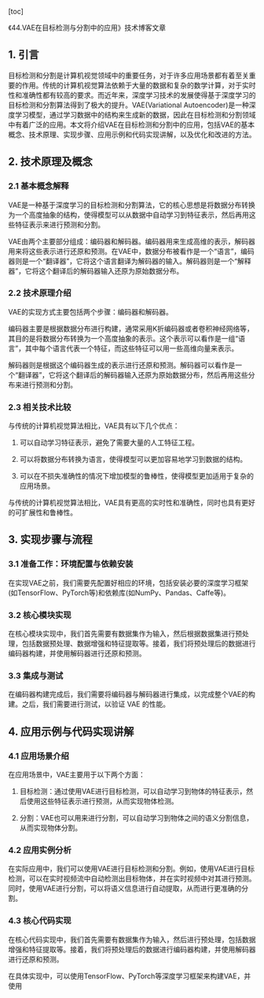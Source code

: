 
[toc]                    
                
                
《44.VAE在目标检测与分割中的应用》技术博客文章

## 1. 引言

目标检测和分割是计算机视觉领域中的重要任务，对于许多应用场景都有着至关重要的作用。传统的计算机视觉算法依赖于大量的数据和复杂的数学计算，对于实时性和准确性都有较高的要求。而近年来，深度学习技术的发展使得基于深度学习的目标检测和分割算法得到了极大的提升。VAE(Variational Autoencoder)是一种深度学习模型，通过学习数据中的结构来生成新的数据，因此在目标检测和分割领域中有着广泛的应用。本文将介绍VAE在目标检测和分割中的应用，包括VAE的基本概念、技术原理、实现步骤、应用示例和代码实现讲解，以及优化和改进的方法。

## 2. 技术原理及概念

### 2.1 基本概念解释

VAE是一种基于深度学习的目标检测和分割算法，它的核心思想是将数据分布转换为一个高度抽象的结构，使得模型可以从数据中自动学习到特征表示，然后再用这些特征表示来进行预测和分割。

VAE由两个主要部分组成：编码器和解码器。编码器用来生成高维的表示，解码器用来将这些表示进行还原和预测。在VAE中，数据分布被看作是一个“语言”，编码器则是一个“翻译器”，它将这个语言翻译为解码器的输入。解码器则是一个“解释器”，它将这个翻译后的解码器输入还原为原始数据分布。

### 2.2 技术原理介绍

VAE的实现方式主要包括两个步骤：编码器和解码器。

编码器主要是根据数据分布进行构建，通常采用K折编码器或者卷积神经网络等，其目的是将数据分布转换为一个高度抽象的表示。这个表示可以看作是一组“语言”，其中每个语言代表一个特征，而这些特征可以用一些高维向量来表示。

解码器则是根据这个编码器生成的表示进行还原和预测。解码器可以看作是一个“翻译器”，它将这个翻译后的解码器输入还原为原始数据分布，然后再用这些分布来进行预测和分割。

### 2.3 相关技术比较

与传统的计算机视觉算法相比，VAE具有以下几个优点：

1. 可以自动学习特征表示，避免了需要大量的人工特征工程。

2. 可以将数据分布转换为语言，使得模型可以更加容易地学习到数据的结构。

3. 可以在不损失准确性的情况下增加模型的鲁棒性，使得模型更加适用于复杂的应用场景。

与传统的计算机视觉算法相比，VAE具有更高的实时性和准确性，同时也具有更好的可扩展性和鲁棒性。

## 3. 实现步骤与流程

### 3.1 准备工作：环境配置与依赖安装

在实现VAE之前，我们需要先配置好相应的环境，包括安装必要的深度学习框架(如TensorFlow、PyTorch等)和依赖库(如NumPy、Pandas、Caffe等)。

### 3.2 核心模块实现

在核心模块实现中，我们首先需要有数据集作为输入，然后根据数据集进行预处理，包括数据预处理、数据增强和特征提取等。接着，我们将预处理后的数据进行编码器构建，并使用解码器进行还原和预测。

### 3.3 集成与测试

在编码器构建完成后，我们需要将编码器与解码器进行集成，以完成整个VAE的构建。之后，我们需要进行测试，以验证 VAE 的性能。

## 4. 应用示例与代码实现讲解

### 4.1 应用场景介绍

在应用场景中，VAE主要用于以下两个方面：

1. 目标检测：通过使用VAE进行目标检测，可以自动学习到物体的特征表示，然后使用这些特征表示进行预测，从而实现物体检测。

2. 分割：VAE也可以用来进行分割，可以自动学习到物体之间的语义分割信息，从而实现物体分割。

### 4.2 应用实例分析

在实际应用中，我们可以使用VAE进行目标检测和分割。例如，使用VAE进行目标检测，可以在实时视频流中自动检测出目标物体，并在实时视频中对其进行预测。同时，使用VAE进行分割，可以将语义信息进行自动提取，从而进行更准确的分割。

### 4.3 核心代码实现

在核心代码实现中，我们首先需要有数据集作为输入，然后进行预处理，包括数据增强和特征提取等。接着，我们将预处理后的数据进行编码器构建，并使用解码器进行还原和预测。

在具体实现中，可以使用TensorFlow、PyTorch等深度学习框架来构建VAE，并使用

